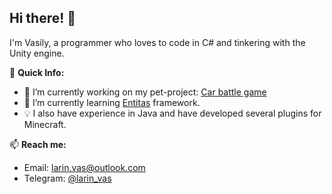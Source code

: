 ## Hi there! 👋

I'm Vasily, a programmer who loves to code in C# and tinkering with the Unity engine. 

🚀 **Quick Info:**
- 🔭 I’m currently working on my pet-project: [Car battle game](https://github.com/larin-vas/project-car-battle-game)
- 🌱 I’m currently learning [Entitas](https://github.com/sschmid/Entitas) framework.
- 💡 I also have experience in Java and have developed several plugins for Minecraft.

📫 **Reach me:**
- Email: [larin.vas@outlook.com](mailto:larin.vas@outlook.com)
- Telegram: [@larin_vas](https://t.me/larin_vas)
